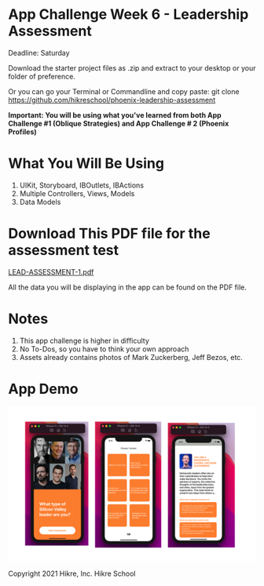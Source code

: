 # App Challenge Week 6 - Leadership Assessment
Deadline: Saturday

Download the starter project files as .zip and extract to your desktop or your folder of preference.

Or you can go your Terminal or Commandline and copy paste: git clone https://github.com/hikreschool/phoenix-leadership-assessment

**Important: You will be using what you've learned from both App Challenge #1 (Oblique Strategies) and App Challenge # 2 (Phoenix Profiles)**

# What You Will Be Using
1. UIKit, Storyboard, IBOutlets, IBActions
2. Multiple Controllers, Views, Models
3. Data Models

# Download This PDF file for the assessment test
[LEAD-ASSESSMENT-1.pdf](https://github.com/hikreschool/phoenix-leadership-assessment/files/6854926/LEAD-ASSESSMENT-1.pdf)

All the data you will be displaying in the app can be found on the PDF file.


# Notes
1. This app challenge is higher in difficulty
2. No To-Dos, so you have to think your own approach
3. Assets already contains photos of Mark Zuckerberg, Jeff Bezos, etc.

# App Demo
 
 <img src="/mockup-app-challenge3.png"/>


Copyright 2021 Hikre, Inc. Hikre School
